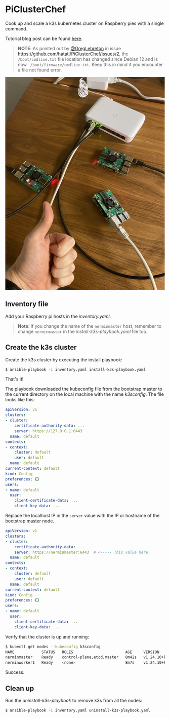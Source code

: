 # PiClusterChef

Cook up and scale a k3s kubernetes cluster on Raspberry pies with a single command.

Tutorial blog post can be found [here](https://dev.to/hatati/cook-up-a-k3s-cluster-on-raspberry-pies-with-ansible-4bb4).

> **NOTE**: As pointed out by [@GregLebreton](https://github.com/GregLebreton) in issue https://github.com/hatati/PiClusterChef/issues/2, the `/boot/cmdline.txt` file location has changed since Debian 12 and is now ` /boot/firmware/cmdline.txt`. Keep this in mind if you encounter a file not found error.

![pies](images/pies.jpg)

## Inventory file

Add your Raspberry pi hosts in the *inventory.yaml*.

> **Note**: If you change the name of the `nerminmaster` host, remember to change `nerminmaster` in the *install-k3s-playbook.yaml* file too.

## Create the k3s cluster

Create the k3s cluster by executing the install playbook:

```bash
$ ansible-playbook -i inventory.yaml install-k3s-playbook.yaml
```

That's it!

The playbook downloaded the kubeconfig file from the bootstrap master to the current directory on the local machine with the name *k3sconfig*. The file looks like this:

```yaml
apiVersion: v1
clusters:
- cluster:
    certificate-authority-data: ...
    server: https://127.0.0.1:6443
  name: default
contexts:
- context:
    cluster: default
    user: default
  name: default
current-context: default
kind: Config
preferences: {}
users:
- name: default
  user:
    client-certificate-data: ...
    client-key-data: ...
```

Replace the localhost IP in the `server` value with the IP or hostname of the bootstrap master node.

```yaml
apiVersion: v1
clusters:
- cluster:
    certificate-authority-data: ...
    server: https://nerminmaster:6443  # <----- This value here.
  name: default
contexts:
- context:
    cluster: default
    user: default
  name: default
current-context: default
kind: Config
preferences: {}
users:
- name: default
  user:
    client-certificate-data: ...
    client-key-data: ...
```

Verify that the cluster is up and running:

```bash
$ kubectl get nodes --kubeconfig k3sconfig
NAME            STATUS   ROLES                       AGE     VERSION
nerminmaster    Ready    control-plane,etcd,master   8m42s   v1.24.10+k3s1
nerminworker1   Ready    <none>                      8m7s    v1.24.10+k3s1
```

Success.

## Clean up

Run the *uninstall-k3s-playbook* to remove k3s from all the nodes:

```bash
$ ansible-playbook -i inventory.yaml uninstall-k3s-playbook.yaml
```
